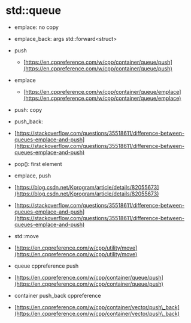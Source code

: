 # std::queue

* emplace: no copy
* emplace\_back: args std::forward\<struct>



* push
  * [https://en.cppreference.com/w/cpp/container/queue/push](https://en.cppreference.com/w/cpp/container/queue/push)
*   emplace

    * [https://en.cppreference.com/w/cpp/container/queue/emplace](https://en.cppreference.com/w/cpp/container/queue/emplace)


* push: copy
* push\_back:
* [https://stackoverflow.com/questions/35518611/difference-between-queues-emplace-and-push](https://stackoverflow.com/questions/35518611/difference-between-queues-emplace-and-push)
* pop(): first element



* emplace, push
* [https://blog.csdn.net/Kprogram/article/details/82055673](https://blog.csdn.net/Kprogram/article/details/82055673)
* [https://stackoverflow.com/questions/35518611/difference-between-queues-emplace-and-push](https://stackoverflow.com/questions/35518611/difference-between-queues-emplace-and-push)
* std::move
* [https://en.cppreference.com/w/cpp/utility/move](https://en.cppreference.com/w/cpp/utility/move)
* queue cppreference push
* [https://en.cppreference.com/w/cpp/container/queue/push](https://en.cppreference.com/w/cpp/container/queue/push)
* container push\_back cppreference
* [https://en.cppreference.com/w/cpp/container/vector/push\_back](https://en.cppreference.com/w/cpp/container/vector/push\_back)
